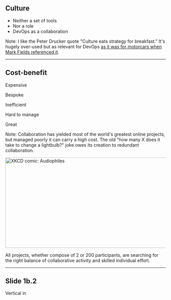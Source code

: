 
## Culture

* Neither a set of tools
* Nor a role
* DevOps as a collaboration

Note: I like the Peter Drucker quote "Culture eats strategy for breakfast."  It's hugely over-used but as relevant for DevOps [as it was for motorcars when Mark Fields referenced it](https://www.torbenrick.eu/blog/culture/organisational-culture-eats-strategy-for-breakfast-lunch-and-dinner/). 

---

## Cost-benefit

<div class="left">

<p data-markdown>Expensive</p>
<p data-markdown>Bespoke</p>
<p data-markdown>Inefficient</p>
<p data-markdown>Hard to manage</p>

</div>
<div class="right">

<p data-markdown>Great</p>

</div>

Note: Collaboration has yielded most of the world's greatest online projects, but managed poorly it can carry a high cost.  The old "how many X does it take to change a lightbulb?" joke owes its creation to redundant collaboration.

<a href="https://xkcd.com/841/"><img src="https://imgs.xkcd.com/comics/audiophiles.png" width="740" height="285" alt="XKCD comic: Audiophiles"></a>

All projects, whether compose of 2 or 200 participants, are searching for the right balance of collaborative activity and skilled individual effort. 

----

## Slide 1b.2

Vertical in

